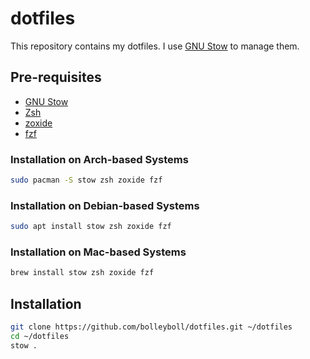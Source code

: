 # dotfiles

This repository contains my dotfiles. I use [GNU Stow](https://www.gnu.org/software/stow/) to manage them.

## Pre-requisites

- [GNU Stow](https://www.gnu.org/software/stow/)
- [Zsh](https://www.zsh.org/)
- [zoxide]()
- [fzf]()

### Installation on Arch-based Systems

```bash
sudo pacman -S stow zsh zoxide fzf
```

### Installation on Debian-based Systems

```bash
sudo apt install stow zsh zoxide fzf
```

### Installation on Mac-based Systems

```bash
brew install stow zsh zoxide fzf
```

## Installation

```bash
git clone https://github.com/bolleyboll/dotfiles.git ~/dotfiles
cd ~/dotfiles
stow .
```
